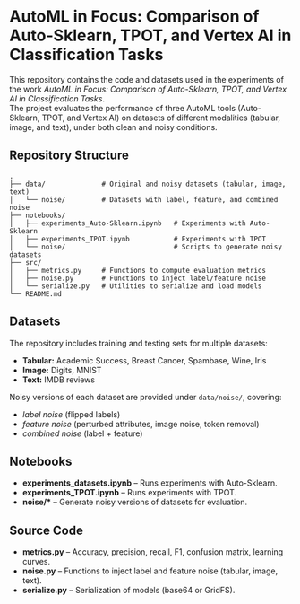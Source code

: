 # AutoML in Focus: Comparison of Auto-Sklearn, TPOT, and Vertex AI in Classification Tasks

This repository contains the code and datasets used in the experiments of the work *AutoML in Focus: Comparison of Auto-Sklearn, TPOT, and Vertex AI in Classification Tasks*.  
The project evaluates the performance of three AutoML tools (Auto-Sklearn, TPOT, and Vertex AI) on datasets of different modalities (tabular, image, and text), under both clean and noisy conditions.

## Repository Structure

```
.
├── data/              # Original and noisy datasets (tabular, image, text)
│   └── noise/         # Datasets with label, feature, and combined noise
├── notebooks/
│   ├── experiments_Auto-Sklearn.ipynb   # Experiments with Auto-Sklearn
│   ├── experiments_TPOT.ipynb           # Experiments with TPOT
│   └── noise/                           # Scripts to generate noisy datasets
├── src/
│   ├── metrics.py     # Functions to compute evaluation metrics
│   ├── noise.py       # Functions to inject label/feature noise
│   └── serialize.py   # Utilities to serialize and load models
└── README.md
```

## Datasets
The repository includes training and testing sets for multiple datasets:
- **Tabular:** Academic Success, Breast Cancer, Spambase, Wine, Iris  
- **Image:** Digits, MNIST  
- **Text:** IMDB reviews  

Noisy versions of each dataset are provided under `data/noise/`, covering:
- *label noise* (flipped labels)  
- *feature noise* (perturbed attributes, image noise, token removal)  
- *combined noise* (label + feature)

## Notebooks
- **experiments_datasets.ipynb** – Runs experiments with Auto-Sklearn.  
- **experiments_TPOT.ipynb** – Runs experiments with TPOT.  
- **noise/\*** – Generate noisy versions of datasets for evaluation.  

## Source Code
- **metrics.py** – Accuracy, precision, recall, F1, confusion matrix, learning curves.  
- **noise.py** – Functions to inject label and feature noise (tabular, image, text).  
- **serialize.py** – Serialization of models (base64 or GridFS).  